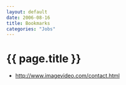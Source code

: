 ```yaml
---
layout: default
date: 2006-08-16
title: Bookmarks
categories: "Jobs"
---
```


# {{ page.title }}


- <http://www.imagevideo.com/contact.html>


